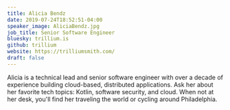 ```yaml
---
title: Alicia Bendz
date: 2019-07-24T18:52:51-04:00
speaker_image: AliciaBendz.jpg
job_title: Senior Software Engineer
bluesky: trillium.is
github: trillium
website: https://trilliumsmith.com/
draft: false
---
```


Alicia is a technical lead and senior software engineer with over a decade of experience building cloud-based, distributed applications. Ask her about her favorite tech topics: Kotlin, software security, and cloud. When not at her desk, you'll find her traveling the world or cycling around Philadelphia.